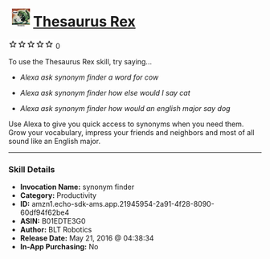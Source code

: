 # &nbsp;<img src="skill_icon" alt="Thesaurus Rex icon" width="36"> [Thesaurus Rex](http://alexa.amazon.com/#skills/amzn1.echo-sdk-ams.app.21945954-2a91-4f28-8090-60df94f62be4)
![0 stars](../../images/ic_star_border_black_18dp_1x.png)![0 stars](../../images/ic_star_border_black_18dp_1x.png)![0 stars](../../images/ic_star_border_black_18dp_1x.png)![0 stars](../../images/ic_star_border_black_18dp_1x.png)![0 stars](../../images/ic_star_border_black_18dp_1x.png) 0

To use the Thesaurus Rex skill, try saying...

* *Alexa ask synonym finder a word for cow*

* *Alexa ask synonym finder how else would I say cat*

* *Alexa ask synonym finder how would an english major say dog*

Use Alexa to give you quick access to synonyms when you need them. Grow your vocabulary, impress your friends and neighbors and most of all sound like an English major.

***

### Skill Details

* **Invocation Name:** synonym finder
* **Category:** Productivity
* **ID:** amzn1.echo-sdk-ams.app.21945954-2a91-4f28-8090-60df94f62be4
* **ASIN:** B01EDTE3G0
* **Author:** BLT Robotics
* **Release Date:** May 21, 2016 @ 04:38:34
* **In-App Purchasing:** No

